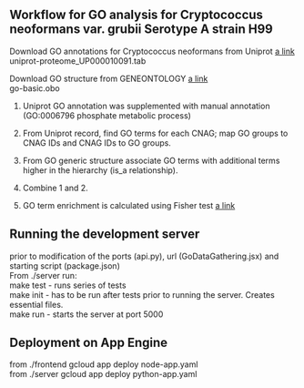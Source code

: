 ## Workflow for GO analysis for Cryptococcus neoformans var. grubii Serotype A strain H99

Download GO annotations for Cryptococcus neoformans from Uniprot [a link](https://www.uniprot.org/uniprot/?query=yourlist:M202108126320BA52A5CE8FCD097CB85A53697A3510768EK&sort=yourlist:M202108126320BA52A5CE8FCD097CB85A53697A3510768EK&columns=yourlist(M202108126320BA52A5CE8FCD097CB85A53697A3510768EK),isomap(M202108126320BA52A5CE8FCD097CB85A53697A3510768EK),id,genes,genes(ALTERNATIVE),protein%20names,genes(PREFERRED),genes(ORF),genes(OLN),entry%20name)   
uniprot-proteome_UP000010091.tab

Download GO structure from GENEONTOLOGY [a link](http://geneontology.org/docs/download-ontology/#go_basic)   
go-basic.obo


1. Uniprot GO annotation was supplemented with manual annotation (GO:0006796 phosphate metabolic process)

2. From Uniprot record, find GO terms for each CNAG; map GO groups to CNAG IDs and CNAG IDs to GO groups.

3. From GO generic structure associate GO terms with additional terms higher in the hierarchy (is_a relationship).

4. Combine 1 and 2.

5. GO term enrichment is calculated using Fisher test [a link](https://docs.scipy.org/doc/scipy/reference/generated/scipy.stats.fisher_exact.html#scipy.stats.fisher_exact)

## Running the development server
prior to modification of the ports (api.py), url (GoDataGathering.jsx) and starting script (package.json)   
From ./server run:  
make test - runs series of tests  
make init - has to be run after tests prior to running the server. Creates essential files.  
make run - starts the server at port 5000  

## Deployment on App Engine
from ./frontend gcloud app deploy node-app.yaml   
from ./server gcloud app deploy python-app.yaml  